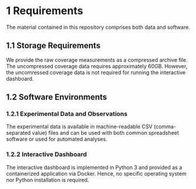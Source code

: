 # 1 Requirements
The material contained in this repository comprises both data and software.

## 1.1 Storage Requirements
We provide the raw coverage measurements as a compressed archive file. The uncompressed
coverage data requires approximately 60GB. However, the uncomressed coverage data is not required 
for running the interactive dashboard. 

## 1.2 Software Environments

### 1.2.1 Experimental Data and Observations
The experimental data is available in machine-readable CSV (comma-separated value) files and can be
used with both common spreadsheet software or used for automated analyses. 

### 1.2.2 Interactive Dashboard
The interactive dashboard is implemented in Python 3 and provided as a containerized 
application via Docker. Hence, no specific operating system nor Python installation is required.

